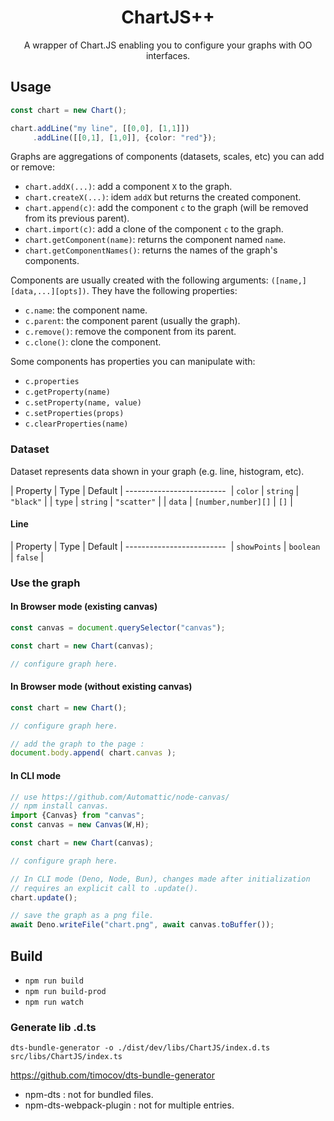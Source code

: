 <div align="center">
  <h1>ChartJS++</h1>

  <p>A wrapper of Chart.JS enabling you to configure your graphs with OO interfaces.</p>
</div>

## Usage

```ts
const chart = new Chart();

chart.addLine("my line", [[0,0], [1,1]])
     .addLine([[0,1], [1,0]], {color: "red"});
```

Graphs are aggregations of components (datasets, scales, etc) you can add or remove:
- `chart.addX(...)`: add a component `X` to the graph.
- `chart.createX(...)`: idem `addX` but returns the created component.
- `chart.append(c)`: add the component `c` to the graph (will be removed from its previous parent).
- `chart.import(c)`: add a clone of the component `c` to the graph.
- `chart.getComponent(name)`: returns the component named `name`.
- `chart.getComponentNames()`: returns the names of the graph's components.

Components are usually created with the following arguments: `([name,][data,...][opts])`. They have the following properties:
- `c.name`: the component name.
- `c.parent`: the component parent (usually the graph).
- `c.remove()`: remove the component from its parent.
- `c.clone()`: clone the component.

Some components has properties you can manipulate with:
- `c.properties`
- `c.getProperty(name)`
- `c.setProperty(name, value)`
- `c.setProperties(props)`
- `c.clearProperties(name)`

### Dataset

Dataset represents data shown in your graph (e.g. line, histogram, etc).

| Property | Type | Default |
------------------------- 
| `color` | `string` | `"black"` |
| `type` | `string` | `"scatter"` |
| `data` | `[number,number][]` | `[]` |

#### Line

| Property | Type | Default |
------------------------- 
| `showPoints` | `boolean` | `false` |

### Use the graph

#### In Browser mode (existing canvas)

```ts
const canvas = document.querySelector("canvas");

const chart = new Chart(canvas);

// configure graph here.
```

#### In Browser mode (without existing canvas)

```ts
const chart = new Chart();

// configure graph here.

// add the graph to the page :
document.body.append( chart.canvas );
```

#### In CLI mode

```ts
// use https://github.com/Automattic/node-canvas/
// npm install canvas.
import {Canvas} from "canvas";
const canvas = new Canvas(W,H);

const chart = new Chart(canvas);

// configure graph here.

// In CLI mode (Deno, Node, Bun), changes made after initialization
// requires an explicit call to .update().
chart.update();

// save the graph as a png file.
await Deno.writeFile("chart.png", await canvas.toBuffer());
```

## Build

- `npm run build`
- `npm run build-prod`
- `npm run watch`

### Generate lib .d.ts

`dts-bundle-generator -o ./dist/dev/libs/ChartJS/index.d.ts src/libs/ChartJS/index.ts`

https://github.com/timocov/dts-bundle-generator

- npm-dts : not for bundled files.
- npm-dts-webpack-plugin : not for multiple entries.